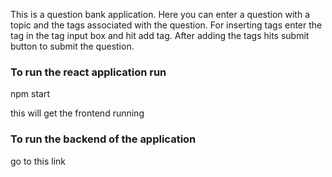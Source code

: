 This is a question bank application. Here you can enter a question with a topic and the tags associated with the question. For inserting tags enter the tag in the tag input box and hit add tag. After adding the tags hits submit button to submit the question.

### To run the react application run

npm start

this will get the frontend running

### To run the backend of the application

go to this link
